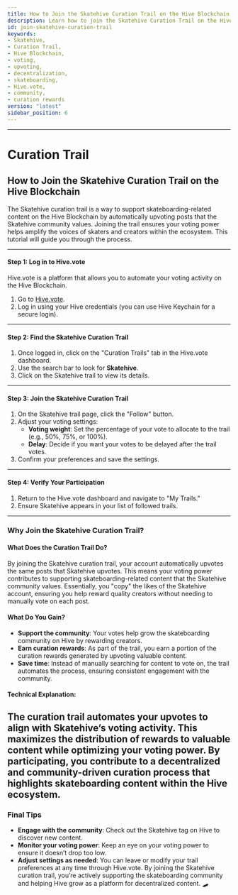 ```yaml
---
title: How to Join the Skatehive Curation Trail on the Hive Blockchain
description: Learn how to join the Skatehive Curation Trail on the Hive Blockchain to support skateboarding content and creators while earning curation rewards.
id: join-skatehive-curation-trail
keywords: 
- Skatehive, 
- Curation Trail, 
- Hive Blockchain, 
- voting, 
- upvoting, 
- decentralization, 
- skateboarding, 
- Hive.vote, 
- community,
- curation rewards
version: "latest"
sidebar_position: 6
---
```


---
# Curation Trail 
## How to Join the Skatehive Curation Trail on the Hive Blockchain

The Skatehive curation trail is a way to support skateboarding-related content on the Hive Blockchain by automatically upvoting posts that the Skatehive community values. Joining the trail ensures your voting power helps amplify the voices of skaters and creators within the ecosystem. This tutorial will guide you through the process.

---
#### Step 1: Log in to Hive.vote

Hive.vote is a platform that allows you to automate your voting activity on the Hive Blockchain.
1. Go to [Hive.vote](https://hive.vote).
2. Log in using your Hive credentials (you can use Hive Keychain for a secure login).
---
#### Step 2: Find the Skatehive Curation Trail

1. Once logged in, click on the "Curation Trails" tab in the Hive.vote dashboard.
2. Use the search bar to look for **Skatehive**.
3. Click on the Skatehive trail to view its details.
---
#### Step 3: Join the Skatehive Curation Trail
1. On the Skatehive trail page, click the "Follow" button.
2. Adjust your voting settings:
   - **Voting weight**: Set the percentage of your vote to allocate to the trail (e.g., 50%, 75%, or 100%).
   - **Delay**: Decide if you want your votes to be delayed after the trail votes.
3. Confirm your preferences and save the settings.
---
#### Step 4: Verify Your Participation
1. Return to the Hive.vote dashboard and navigate to "My Trails."
2. Ensure Skatehive appears in your list of followed trails.
---
### Why Join the Skatehive Curation Trail?
#### What Does the Curation Trail Do?
By joining the Skatehive curation trail, your account automatically upvotes the same posts that Skatehive upvotes. This means your voting power contributes to supporting skateboarding-related content that the Skatehive community values. Essentially, you "copy" the likes of the Skatehive account, ensuring you help reward quality creators without needing to manually vote on each post.
#### What Do You Gain?
- **Support the community**: Your votes help grow the skateboarding community on Hive by rewarding creators.
- **Earn curation rewards**: As part of the trail, you earn a portion of the curation rewards generated by upvoting valuable content.
- **Save time**: Instead of manually searching for content to vote on, the trail automates the process, ensuring consistent engagement with the community.
#### Technical Explanation:
The curation trail automates your upvotes to align with Skatehive’s voting activity. This maximizes the distribution of rewards to valuable content while optimizing your voting power. By participating, you contribute to a decentralized and community-driven curation process that highlights skateboarding content within the Hive ecosystem.
---
### Final Tips
- **Engage with the community**: Check out the Skatehive tag on Hive to discover new content.
- **Monitor your voting power**: Keep an eye on your voting power to ensure it doesn’t drop too low.
- **Adjust settings as needed**: You can leave or modify your trail preferences at any time through Hive.vote.
By joining the Skatehive curation trail, you’re actively supporting the skateboarding community and helping Hive grow as a platform for decentralized content. 🛹

